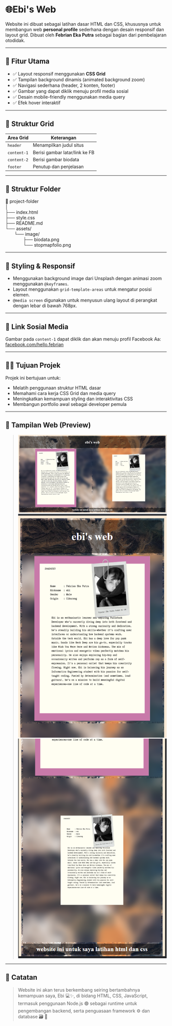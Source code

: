 # 🌐Ebi's Web

Website ini dibuat sebagai latihan dasar HTML dan CSS, khususnya untuk membangun web **personal profile** sederhana dengan desain responsif dan layout grid. Dibuat oleh **Febrian Eka Putra** sebagai bagian dari pembelajaran otodidak.

---

## 🚀 Fitur Utama

- ✅ Layout responsif menggunakan **CSS Grid**
- ✅ Tampilan background dinamis (animated background zoom)
- ✅ Navigasi sederhana (header, 2 konten, footer)
- ✅ Gambar yang dapat diklik menuju profil media sosial
- ✅ Desain mobile-friendly menggunakan media query
- ✅ Efek hover interaktif

---

## 🧱 Struktur Grid

| Area Grid     | Keterangan                        |
|---------------|------------------------------------|
| `header`      | Menampilkan judul situs            |
| `content-1`   | Berisi gambar latar/link ke FB     |
| `content-2`   | Berisi gambar biodata              |
| `footer`      | Penutup dan penjelasan             |

---

## 📁 Struktur Folder

📁 project-folder  
│  
├── index.html  
├── style.css  
├── README.md  
└── assets/  
  └── image/  
    ├── biodata.png  
    └── stopmapfolio.png

---

## 🎨 Styling & Responsif

- Menggunakan background image dari Unsplash dengan animasi zoom menggunakan `@keyframes`.
- Layout menggunakan `grid-template-areas` untuk mengatur posisi elemen.
- `@media screen` digunakan untuk menyusun ulang layout di perangkat dengan lebar di bawah 768px.

---

## 🔗 Link Sosial Media

Gambar pada `content-1` dapat diklik dan akan menuju profil Facebook Aa:
[facebook.com/hello.febrian](http://facebook.com/hello.febrian)

---

## 👨‍💻 Tujuan Projek

Projek ini bertujuan untuk:

- Melatih penggunaan struktur HTML dasar
- Memahami cara kerja CSS Grid dan media query
- Meningkatkan kemampuan styling dan interaktivitas CSS
- Membangun portfolio awal sebagai developer pemula

---

## 📸 Tampilan Web (Preview)

> ![Tampilan Web di Komputer](assets/screenshot/tampilan-komputer.png)
> ![Tampilan Web di Handphone](assets/screenshot/tampilan-gawai.png)
> ![Tampilan Web di Handphone](assets/screenshot/tampilan-gawai2.png)

---

## 📝 Catatan

> Website ini akan terus berkembang seiring bertambahnya kemampuan saya, Ebi 💻✨, di bidang HTML, CSS, JavaScript, termasuk penggunaan Node.js 🟢 sebagai runtime untuk pengembangan backend, serta penguasaan framework ⚙️ dan database 🗃️ 💪

